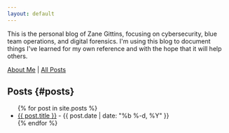 ```yaml
---
layout: default
---
```

This is the personal blog of Zane Gittins, focusing on cybersecurity, blue team operations, and digital forensics. I'm using this blog to document things I've learned for my own reference and with the hope that it will help others.

[About Me](/about/) | [All Posts](#posts)

## Posts {#posts}

<ul>
  {% for post in site.posts %}
    <li><a href="{{ post.url }}">{{ post.title }}</a> - {{ post.date | date: "%b %-d, %Y" }}</li>
  {% endfor %}
</ul>